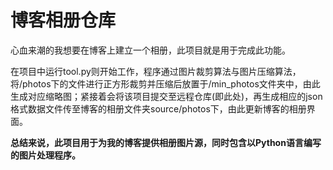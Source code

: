 # 博客相册仓库

心血来潮的我想要在博客上建立一个相册，此项目就是用于完成此功能。

在项目中运行tool.py则开始工作，程序通过图片裁剪算法与图片压缩算法，将/photos下的文件进行正方形裁剪并压缩后放置于/min_photos文件夹中，由此生成对应缩略图；紧接着会将该项目提交至远程仓库(即此处)，再生成相应的json格式数据文件传至博客的相册文件夹source/photos下，由此更新博客的相册界面。

**总结来说，此项目用于为我的博客提供相册图片源，同时包含以Python语言编写的图片处理程序。**